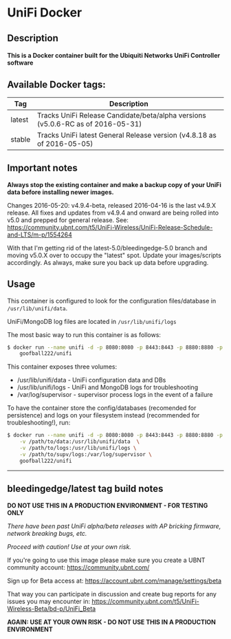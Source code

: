 # UniFi Docker

## Description

#### This is a Docker container built for the Ubiquiti Networks UniFi Controller software

## Available Docker tags:
| Tag | Description |
| --- | --- |
| latest | Tracks UniFi Release Candidate/beta/alpha versions (v5.0.6-RC as of 2016-05-31) |
| stable | Tracks UniFi latest General Release version (v4.8.18 as of 2016-05-05) |

## Important notes

**Always stop the existing container and make a backup copy of your UniFi data before installing newer images.**

Changes 2016-05-20: v4.9.4-beta, released 2016-04-16 is the last v4.9.X release. All fixes and updates from v4.9.4 and onward are being rolled into v5.0 and prepped for general release. See: https://community.ubnt.com/t5/UniFi-Wireless/UniFi-Release-Schedule-and-LTS/m-p/1554264

With that I'm getting rid of the latest-5.0/bleedingedge-5.0 branch and moving v5.0.X over to occupy the "latest" spot. Update your images/scripts accordingly. As always, make sure you back up data before upgrading.

## Usage

This container is configured to look for the configuration files/database in `/usr/lib/unifi/data`.

UniFi/MongoDB log files are located in `/usr/lib/unifi/logs`

The most basic way to run this container is as follows:

```bash
$ docker run --name unifi -d -p 8080:8080 -p 8443:8443 -p 8880:8880 -p 8843:8843 \
	goofball222/unifi
```

This container exposes three volumes:
* /usr/lib/unifi/data - UniFi configuration data and DBs
* /usr/lib/unifi/logs - UniFi and MongoDB logs for troubleshooting
* /var/log/supervisor - supervisor process logs in the event of a failure

To have the container store the config/databases (recomended for persistence) 
and logs on your filesystem instead (recommended for troubleshooting!), run:

```bash
$ docker run --name unifi -d -p 8080:8080 -p 8443:8443 -p 8880:8880 -p 8843:8843 \
	-v /path/to/data:/usr/lib/unifi/data  \
	-v /path/to/logs:/usr/lib/unifi/logs \
	-v /path/to/supv/logs:/var/log/supervisor \
	goofball222/unifi
```

---

## bleedingedge/latest tag build notes

**DO NOT USE THIS IN A PRODUCTION ENVIRONMENT - FOR TESTING ONLY**

_There have been past UniFi alpha/beta releases with AP bricking firmware, network breaking bugs, etc._

_Proceed with caution! Use at your own risk._

If you're going to use this image please make sure you create a UBNT community account:
https://community.ubnt.com/

Sign up for Beta access at:
https://account.ubnt.com/manage/settings/beta

That way you can participate in discussion and create bug reports for any issues you may encounter in:
https://community.ubnt.com/t5/UniFi-Wireless-Beta/bd-p/UniFi_Beta

**AGAIN: USE AT YOUR OWN RISK - DO NOT USE THIS IN A PRODUCTION ENVIRONMENT**
